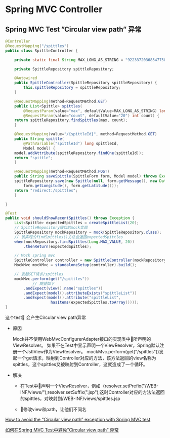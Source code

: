 # Spring MVC Controller

## Spring MVC Test ”Circular view path” 异常
```java
@Controller
@RequestMapping("/spittles")
public class SpittleController {

    private static final String MAX_LONG_AS_STRING = "9223372036854775807";

    private SpittleRepository spittleRepository;

    @Autowired
    public SpittleController(SpittleRepository spittleRepository) {
        this.spittleRepository = spittleRepository;
    }

    @RequestMapping(method=RequestMethod.GET)
    public List<Spittle> spittles(
        @RequestParam(value="max", defaultValue=MAX_LONG_AS_STRING) long max,
        @RequestParam(value="count", defaultValue="20") int count) {
    return spittleRepository.findSpittles(max, count);
    }

    @RequestMapping(value="/{spittleId}", method=RequestMethod.GET)
    public String spittle(
        @PathVariable("spittleId") long spittleId, 
        Model model) {
    model.addAttribute(spittleRepository.findOne(spittleId));
    return "spittle";
    }

    @RequestMapping(method=RequestMethod.POST)
    public String saveSpittle(SpittleForm form, Model model) throws Exception {
    spittleRepository.save(new Spittle(null, form.getMessage(), new Date(), 
        form.getLongitude(), form.getLatitude()));
    return "redirect:/spittles";
    }

}
```
```java
@Test
public void shouldShowRecentSpittles() throws Exception {
    List<Spittle> expectedSpittles = createSpittleList(20);
    // SpittleRepository接口的mock实现
    SpittleRepository mockRepository = mock(SpittleRepository.class);
    // 该实现的findSpittles()方法会返回expectedSpittles
    when(mockRepository.findSpittles(Long.MAX_VALUE, 20))
        .thenReturn(expectedSpittles);

    // Mock spring mvc
    SpittleController controller = new SpittleController(mockRepository);
    MockMvc mockMvc = standaloneSetup(controller).build();

    // 发起GET请求/spittles
    mockMvc.perform(get("/spittles"))
            // 期望如下
        .andExpect(view().name("spittles"))
        .andExpect(model().attributeExists("spittleList"))
        .andExpect(model().attribute("spittleList", 
                    hasItems(expectedSpittles.toArray())));
}
```

这个test 会产生Circular view path异常
* 原因

    Mock并不使用WebMvcConfigurerAdapter接口的实现类中所声明的ViewResolver。
如果不在Test中显示声明一个ViewResolver，Spring默认注册一个JstlView作为ViewResolver。
mockMvc.perform(get("/spittles"))发起一个get请求，映射到Controller对应的方法，该方法返回的view名称为spittles，这个spittles又被映射到Controller，这就造成了一个循环。
* 解决

    * 在Test中声明一个ViewResolver，例如（resolver.setPrefix("/WEB-INF/views/");resolver.setSuffix(".jsp");这时Controller对应的方法法返回的spittles，对映射到/WEB-INF/views/spittles.jsp

    * 修改view和path，让他们不同名

[How to avoid the “Circular view path” exception with Spring MVC test](https://stackoverflow.com/questions/18813615/how-to-avoid-the-circular-view-path-exception-with-spring-mvc-test)

[如何在Spring MVC Test中避免”Circular view path” 异常](http://www.cnblogs.com/chry/p/6240965.html)